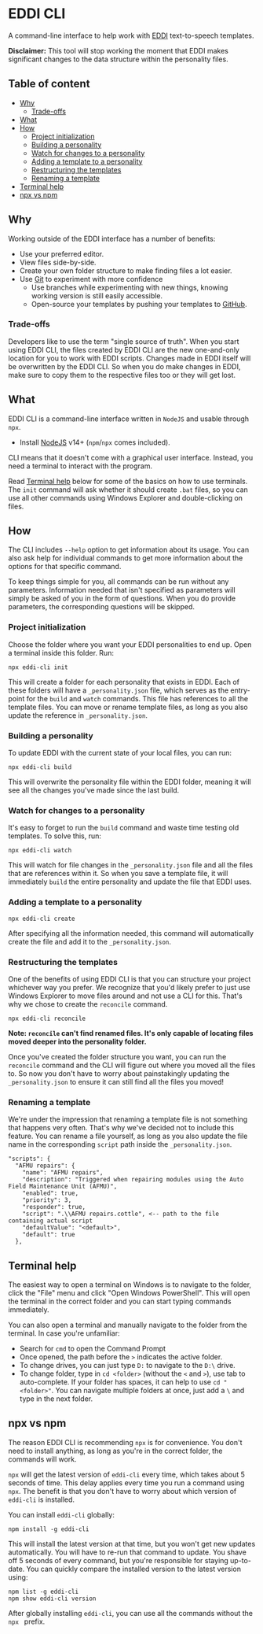 # EDDI CLI

A command-line interface to help work with [EDDI](https://github.com/EDCD/EDDI) text-to-speech templates.

**Disclaimer:** This tool will stop working the moment that EDDI makes significant changes to the data structure within the personality files.

## Table of content
* [Why](#why)
  * [Trade-offs](#trade-offs)
* [What](#what)
* [How](#how)
  * [Project initialization](#project-initialization)
  * [Building a personality](#building-a-personality)
  * [Watch for changes to a personality](#watch-for-changes-to-a-personality)
  * [Adding a template to a personality](#adding-a-template-to-a-personality)
  * [Restructuring the templates](#restructuring-the-templates)
  * [Renaming a template](#renaming-a-template)
* [Terminal help](#terminal-help)
* [npx vs npm](#npx-vs-npm)

## Why

Working outside of the EDDI interface has a number of benefits:
* Use your preferred editor.
* View files side-by-side.
* Create your own folder structure to make finding files a lot easier.
* Use [Git](https://git-scm.com/) to experiment with more confidence
  * Use branches while experimenting with new things, knowing working version is still easily accessible.
  * Open-source your templates by pushing your templates to [GitHub](https://github.com).

### Trade-offs

Developers like to use the term "single source of truth". When you start using EDDI CLI, the files created by EDDI CLI are the new one-and-only location for you to work with EDDI scripts. Changes made in EDDI itself will be overwritten by the EDDI CLI. So when you do make changes in EDDI, make sure to copy them to the respective files too or they will get lost.

## What
 
EDDI CLI is a command-line interface written in `NodeJS` and usable through `npx`.
* Install [NodeJS](https://nodejs.org/en/) v14+ (`npm`/`npx` comes included).

CLI means that it doesn't come with a graphical user interface. Instead, you need a terminal to interact with the program.

Read [Terminal help](#terminal-help) below for some of the basics on how to use terminals. The `init` command will ask whether it should create `.bat` files, so you can use all other commands using Windows Explorer and double-clicking on files.

## How

The CLI includes `--help` option to get information about its usage. You can also ask help for individual commands to get more information about the options for that specific command.

To keep things simple for you, all commands can be run without any parameters. Information needed that isn't specified as parameters will simply be asked of you in the form of questions. When you do provide parameters, the corresponding questions will be skipped.

### Project initialization

Choose the folder where you want your EDDI personalities to end up. Open a terminal inside this folder. Run:

```
npx eddi-cli init
```

This will create a folder for each personality that exists in EDDI. Each of these folders will have a `_personality.json` file, which serves as the entry-point for the `build` and `watch` commands. This file has references to all the template files. You can move or rename template files, as long as you also update the reference in `_personality.json`.

### Building a personality

To update EDDI with the current state of your local files, you can run:

```
npx eddi-cli build
```

This will overwrite the personality file within the EDDI folder, meaning it will see all the changes you've made since the last build.

### Watch for changes to a personality

It's easy to forget to run the `build` command and waste time testing old templates. To solve this, run:

```
npx eddi-cli watch
```

This will watch for file changes in the `_personality.json` file and all the files that are references within it. So when you save a template file, it will immediately `build` the entire personality and update the file that EDDI uses.

### Adding a template to a personality

```
npx eddi-cli create
```

After specifying all the information needed, this command will automatically create the file and add it to the `_personality.json`.

### Restructuring the templates

One of the benefits of using EDDI CLI is that you can structure your project whichever way you prefer. We recognize that you'd likely prefer to just use Windows Explorer to move files around and not use a CLI for this. That's why we chose to create the `reconcile` command.

```
npx eddi-cli reconcile
```

**Note: `reconcile` can't find renamed files. It's only capable of locating files moved deeper into the personality folder.**

Once you've created the folder structure you want, you can run the `reconcile` command and the CLI will figure out where you moved all the files to. So now you don't have to worry about painstakingly updating the `_personality.json` to ensure it can still find all the files you moved!

### Renaming a template

We're under the impression that renaming a template file is not something that happens very often. That's why we've decided not to include this feature. You can rename a file yourself, as long as you also update the file name in the corresponding `script` path inside the `_personality.json`.

```
"scripts": {
  "AFMU repairs": {
    "name": "AFMU repairs",
    "description": "Triggered when repairing modules using the Auto Field Maintenance Unit (AFMU)",
    "enabled": true,
    "priority": 3,
    "responder": true,
    "script": ".\\AFMU repairs.cottle", <-- path to the file containing actual script
    "defaultValue": "<default>",
    "default": true
  },
```

## Terminal help

The easiest way to open a terminal on Windows is to navigate to the folder, click the "File" menu and click "Open Windows PowerShell". This will open the terminal in the correct folder and you can start typing commands immediately.

You can also open a terminal and manually navigate to the folder from the terminal. In case you're unfamiliar:

* Search for `cmd` to open the Command Prompt
* Once opened, the path before the `>` indicates the active folder.
* To change drives, you can just type `D:` to navigate to the `D:\` drive.
* To change folder, type in `cd <folder>` (without the `<` and `>`), use tab to auto-complete. If your folder has spaces, it can help to use `cd "<folder>"`. You can navigate multiple folders at once, just add a `\` and type in the next folder.

## npx vs npm

The reason EDDI CLI is recommending `npx` is for convenience. You don't need to install anything, as long as you're in the correct folder, the commands will work.

`npx` will get the latest version of `eddi-cli` every time, which takes about 5 seconds of time. This delay applies every time you run a command using `npx`. The benefit is that you don't have to worry about which version of `eddi-cli` is installed.

You can install `eddi-cli` globally:

```
npm install -g eddi-cli
```

This will install the latest version at that time, but you won't get new updates automatically. You will have to re-run that command to update. You shave off 5 seconds of every command, but you're responsible for staying up-to-date. You can quickly compare the installed version to the latest version using:

```
npm list -g eddi-cli
npm show eddi-cli version
```

After globally installing `eddi-cli`, you can use all the commands without the `npx ` prefix.
